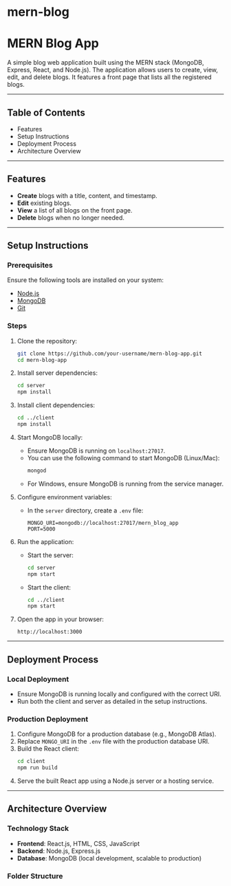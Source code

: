 # mern-blog
 # MERN Blog App

A simple blog web application built using the MERN stack (MongoDB, Express, React, and Node.js). The application allows users to create, view, edit, and delete blogs. It features a front page that lists all the registered blogs.

---

## Table of Contents
- Features
- Setup Instructions
- Deployment Process
- Architecture Overview

---

## Features
- **Create** blogs with a title, content, and timestamp.
- **Edit** existing blogs.
- **View** a list of all blogs on the front page.
- **Delete** blogs when no longer needed.

---

## Setup Instructions

### Prerequisites
Ensure the following tools are installed on your system:
- [Node.js](https://nodejs.org/)
- [MongoDB](https://www.mongodb.com/)
- [Git](https://git-scm.com/)

### Steps
1. Clone the repository:
    ```bash
    git clone https://github.com/your-username/mern-blog-app.git
    cd mern-blog-app
    ```
2. Install server dependencies:
    ```bash
    cd server
    npm install
    ```
3. Install client dependencies:
    ```bash
    cd ../client
    npm install
    ```
4. Start MongoDB locally:
    - Ensure MongoDB is running on `localhost:27017`.
    - You can use the following command to start MongoDB (Linux/Mac):
        ```bash
        mongod
        ```
    - For Windows, ensure MongoDB is running from the service manager.

5. Configure environment variables:
    - In the `server` directory, create a `.env` file:
        ```
        MONGO_URI=mongodb://localhost:27017/mern_blog_app
        PORT=5000
        ```
6. Run the application:
    - Start the server:
        ```bash
        cd server
        npm start
        ```
    - Start the client:
        ```bash
        cd ../client
        npm start
        ```

7. Open the app in your browser:
    ```plaintext
    http://localhost:3000
    ```

---

## Deployment Process

### Local Deployment
- Ensure MongoDB is running locally and configured with the correct URI.
- Run both the client and server as detailed in the setup instructions.

### Production Deployment
1. Configure MongoDB for a production database (e.g., MongoDB Atlas).
2. Replace `MONGO_URI` in the `.env` file with the production database URI.
3. Build the React client:
    ```bash
    cd client
    npm run build
    ```
4. Serve the built React app using a Node.js server or a hosting service.

---

## Architecture Overview

### Technology Stack
- **Frontend**: React.js, HTML, CSS, JavaScript
- **Backend**: Node.js, Express.js
- **Database**: MongoDB (local development, scalable to production)

### Folder Structure

